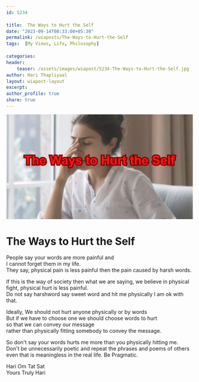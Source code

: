 ```yaml
---        
id: 5234        
      
title:  The Ways to Hurt the Self          
date: "2023-09-14T08:33:00+05:30"        
permalink: /wiaposts/The-Ways-to-Hurt-the-Self      
tags:  [My Views, Life, Philosophy]         
        
categories:        
header:        
    teaser: /assets/images/wiapost/5234-The-Ways-to-Hurt-the-Self.jpg        
author: Hari Thapliyaal        
layout: wiapost-layout        
excerpt:        
author_profile: true        
share: true        
---        
```

        
![The Ways to Hurt the Self](/assets/images/wiapost/5234-The-Ways-to-Hurt-the-Self.jpg)     
    
# The Ways to Hurt the Self    
      
People say your words are more painful and    
I cannot forget them in my life.   
They say, physical pain is less painful then the pain caused by harsh words.

If this is the way of society then 
what we are saying, we believe in physical fight, physical hurt is less painful.   
Do not say harshword say sweet word and hit me physically I am ok with that.

Ideally, We should not hurt anyone physically or by words    
But if we have to choose one we should choose words to hurt    
so that we can convey our message    
rather than physically fitting somebody to convey the message.

So don't say your words hurts me more than you physically hitting me.   
Don't be unnecessarily poetic and repeat the phrases and poems of others   
even that is meaningless in the real life. Be Pragmatic.


Hari Om Tat Sat   
Yours Truly Hari

